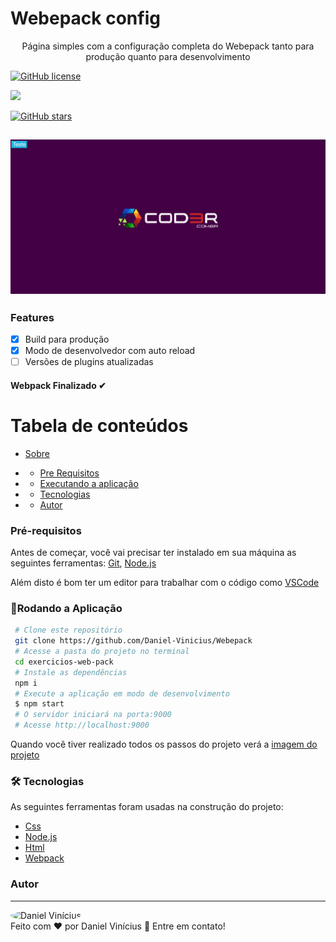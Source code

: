 <h1> Webepack config </h1>

<p id="sobre" align="center">Página simples com a configuração completa do Webepack tanto para produção quanto para desenvolvimento

[![GitHub license](https://img.shields.io/github/license/Daniel-Vinicius/Webepack)](https://github.com/Daniel-Vinicius/Webepack/blob/master/LICENSE)
 
![](https://img.shields.io/badge/languege-Portuguese-yellow)

[![GitHub stars](https://img.shields.io/github/stars/Daniel-Vinicius/Webepack?color=FFF300&style=social)](https://github.com/Daniel-Vinicius/Webepack/stargazers)

<h2 align="center">  <img alt="Imagem do Projeto" id="imagem" title="#Projeto" src="https://github.com/Daniel-Vinicius/Webepack/blob/master/github/Imagem.JPG" />  </h2>

### Features 
- [x] Build para produção
- [x] Modo de desenvolvedor com auto reload 
- [ ] Versões de plugins atualizadas

<h4  align="left">
Webpack Finalizado ✔
</h4>

Tabela de conteúdos 
================= 
<!--ts-->
 * [Sobre](#sobre) 
 
  *  * [Pre Requisitos](#pre-requisitos)
 *  * [Executando a aplicação](#rodando)
 * * [Tecnologias](#tecnologias)
 *  * [Autor](#autor)
 <!--te-->
 
 
###  Pré-requisitos<a id="pre-requisitos"></a>

Antes de começar, você vai precisar ter instalado em sua máquina as seguintes ferramentas:
 [Git](https://git-scm.com/),
 [Node.js](https://nodejs.org/pt-br/)
 
 Além disto é bom ter um editor para trabalhar com o código como [VSCode](https://code.visualstudio.com/)
 
   ### 🎲Rodando a Aplicação<a id="rodando"></a>
   
````bash 
 # Clone este repositório
 git clone https://github.com/Daniel-Vinicius/Webepack
 # Acesse a pasta do projeto no terminal
 cd exercicios-web-pack
 # Instale as dependências
 npm i 
 # Execute a aplicação em modo de desenvolvimento
 $ npm start 
 # O servidor iniciará na porta:9000
 # Acesse http://localhost:9000
 ````
<p> Quando você tiver realizado todos os passos do projeto verá a  <a href="#imagem" >imagem do projeto</a> </p>

### 🛠 Tecnologias<a id="tecnologias"></a>
 As seguintes ferramentas foram usadas na construção do projeto:
 
  - [Css](https://developer.mozilla.org/pt-BR/docs/Web/CSS) 
  - [Node.js](https://nodejs.org/pt-br/) 
  - [Html](https://developer.mozilla.org/pt-BR/docs/Web/HTML)
  - [Webpack](https://webpack.js.org/)


### Autor <a id="autor"> </a>

---
<a href="https://github.com/Daniel-Vinicius" style="text-decoration: none;">
<img style="border-radius: 50%;" src="https://avatars3.githubusercontent.com/u/66279500?s=460&u=2978b74f2bfcfec553cdd62c2cf15a0eca6652a3&v=4" width="100px;"  alt="Daniel Vinícius"/>

<br />
<span> Feito com ❤️ por Daniel Vinícius 👋 Entre em contato! </span> 
</a> 
